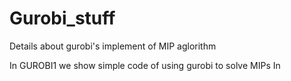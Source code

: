 # Gurobi_stuff
Details about gurobi's implement of MIP aglorithm

In GUROBI1 we show simple code of using gurobi to solve MIPs
In 
